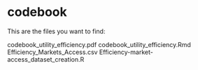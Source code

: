 # codebook
This are the files you want to find:

codebook_utility_efficiency.pdf
codebook_utility_efficiency.Rmd
Efficiency_Markets_Access.csv
Efficiency-market-access_dataset_creation.R


